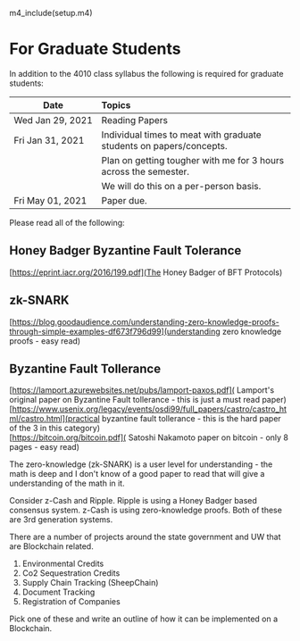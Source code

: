 
m4_include(setup.m4)

# For Graduate Students

In addition to the 4010 class syllabus the following is required for graduate students:


| Date                            | Topics                                                                     |
|---------------------------------|:---------------------------------------------------------------------------|
| Wed&nbsp;Jan&nbsp;29,&nbsp;2021 | Reading Papers                                                             |
| Fri&nbsp;Jan&nbsp;31,&nbsp;2021 | Individual times to meat with graduate students on papers/concepts.        |
|                                 | Plan on getting tougher with me for 3 hours across the semester.           |
|                                 | We will do this on a per-person basis.                                     |
| Fri&nbsp;May&nbsp;01,&nbsp;2021 | Paper due.                                                                 |


Please read all of the following:

## Honey Badger Byzantine Fault Tolerance
[https://eprint.iacr.org/2016/199.pdf](The Honey Badger of BFT Protocols) <br>

## zk-SNARK
[https://blog.goodaudience.com/understanding-zero-knowledge-proofs-through-simple-examples-df673f796d99](understanding zero knowledge proofs - easy read) <br>

## Byzantine Fault Tollerance
[https://lamport.azurewebsites.net/pubs/lamport-paxos.pdf]( Lamport's original paper on Byzantine Fault tollerance - this is just a must read paper) <br>
[https://www.usenix.org/legacy/events/osdi99/full_papers/castro/castro_html/castro.html](practical byzantine fault tollerance - this is the hard paper of the 3 in this category) <br>
[https://bitcoin.org/bitcoin.pdf]( Satoshi Nakamoto paper on bitcoin - only 8 pages - easy read) <br>

The zero-knowledge (zk-SNARK) is a user level for understanding - the math is deep and I don't know of a good paper to read that will
give a understanding of the math in it.

Consider z-Cash and Ripple.  Ripple is using a Honey Badger based consensus system.  z-Cash is using zero-knowledge proofs.
Both of these are 3rd generation systems.

There are a number of projects around the state government and UW that are Blockchain related.

1. Environmental Credits
1. Co2 Sequestration Credits
1. Supply Chain Tracking (SheepChain)
1. Document Tracking
1. Registration of Companies

Pick one of these and write an outline of how it can be implemented on a Blockchain.






